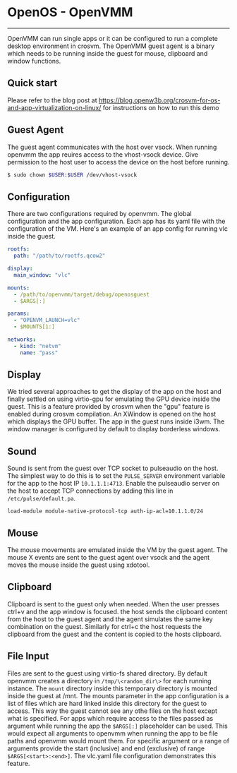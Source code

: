 # OpenOS - OpenVMM
---

OpenVMM can run single apps or it can be configured to run a complete desktop environment in crosvm. The OpenVMM guest agent is a binary which needs to be running inside the guest for mouse, clipboard and window functions.

## Quick start

Please refer to the blog post at https://blog.openw3b.org/crosvm-for-os-and-app-virtualization-on-linux/ for instructions on how to run this demo

## Guest Agent
The guest agent communicates with the host over vsock. When running openvmm the app reuires access to the vhost-vsock device. Give permission to the host user to access the device on the host before running.
```bash
$ sudo chown $USER:$USER /dev/vhost-vsock
```

## Configuration
There are two configurations required by openvmm. The global configuration and the app configuration.
Each app has its yaml file with the configuration of the VM. Here's an example of an app config for running vlc inside the guest.

```yaml
rootfs:
  path: "/path/to/rootfs.qcow2"

display:
  main_window: "vlc"

mounts:
  - /path/to/openvmm/target/debug/openosguest
  - $ARGS[:]

params:
  - "OPENVM_LAUNCH=vlc"
  - $MOUNTS[1:]

networks:
  - kind: "netvm"
    name: "pass"
```

## Display
We tried several approaches to get the display of the app on the host and finally settled on using virtio-gpu for emulating the GPU device inside the guest. This is a feature provided by crosvm when the "gpu" feature is enabled during crosvm compilation. An XWindow is opened on the host which displays the GPU buffer. 
The app in the guest runs inside i3wm. The window manager is configured by default to display borderless windows.

## Sound
Sound is sent from the guest over TCP socket to pulseaudio on the host. The simplest way to do this is to set the `PULSE_SERVER` environment variable for the app to the host IP `10.1.1.1:4713`. Enable the pulseaudio server on the host to accept TCP connections by adding this line in `/etc/pulse/default.pa`.
```
load-module module-native-protocol-tcp auth-ip-acl=10.1.1.0/24
```


## Mouse
The mouse movements are emulated inside the VM by the guest agent. The mouse X events are sent to the guest agent over vsock and the agent moves the mouse inside the guest using xdotool.

## Clipboard
Clipboard is sent to the guest only when needed. When the user presses ctrl+v and the app window is focused. the host sends the clipboard content from the host to the guest agent and the agent simulates the same key combination on the guest. Similarly for ctrl+c the host requests the clipboard from the guest and the content is copied to the hosts clipboard.

## File Input 
Files are sent to the guest using virtio-fs shared directory. By default openvmm creates a directory in `/tmp/\<random_dir\>` for each running instance. The `mount` directory inside this temporary directory is mounted inside the guest at /mnt. The mounts parameter in the app configuration is a list of files which are hard linked inside this directory for the guest to access. This way the guest cannot see any othe files on the host except what is specified. For apps which require access to the files passed as argument while running the app the `$ARGS[:]` placeholder can be used. This would expect all arguments to openvmm when running the app to be file paths and openvmm would mount them. For specific argument or a range of arguments provide the start (inclusive) and end (exclusive) of range `$ARGS[<start>:<end>]`. The vlc.yaml file configuration demonstrates this feature.